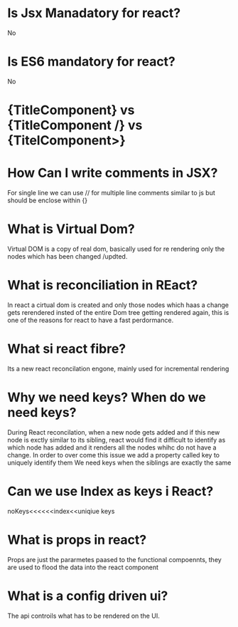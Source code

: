 # Is Jsx Manadatory for react?
No

# Is ES6 mandatory for react?
No

# {TitleComponent} vs {TitleComponent /} vs {TitelComponent></TitleComcpmetn>}


# How Can I write comments in JSX?
For single line we can use //  for multiple line comments similar to js but should be enclose within {}

# What is Virtual Dom?
Virtual DOM is a copy of real dom, basically used for re rendering only the nodes which has been changed /updted.

# What is reconciliation in REact?
In react a cirtual dom is created and only those nodes which haas a change gets rerendered insted of the entire 
Dom tree getting rendered again, this is one of the reasons for react to have a fast perdormance.

# What si react fibre?
Its a new react reconcilation engone, mainly used for incremental rendering
# Why we need keys? When do we need keys?
During React reconcilation, when a new node gets added and if this new node is exctly similar to its sibling, react would find it difficult to identify as which node has added and it renders all the nodes whihc do not have a change. 
In order to over come this issue we add a property called key to uniquely identify them
We need keys when the siblings are exactly the same


# Can we use Index as keys i React?
noKeys<<<<<<index<<uniqiue keys

# What is props in react?
Props are just the pararmetes paased to the functional compoennts, they are used to flood the data into the react component

# What is a config driven ui?
The api controils what has to be rendered on the UI.